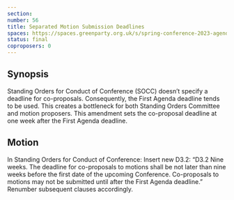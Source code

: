 ```yaml
---
section:
number: 56
title: Separated Motion Submission Deadlines
spaces: https://spaces.greenparty.org.uk/s/spring-conference-2023-agenda-forum/?contentId=119471
status: final
coproposers: 0
---
```

## Synopsis
Standing Orders for Conduct of Conference (SOCC) doesn’t specify a deadline for co-proposals. Consequently, the First Agenda deadline tends to be used. This creates a bottleneck for both Standing Orders Committee and motion proposers. This amendment sets the co-proposal deadline at one week after the First Agenda deadline.

## Motion
In Standing Orders for Conduct of Conference: Insert new D3.2: “D3.2 Nine weeks. The deadline for co-proposals to motions shall be not later than nine weeks before the first date of the upcoming Conference. Co-proposals to motions may not be submitted until after the First Agenda deadline.” Renumber subsequent clauses accordingly.

